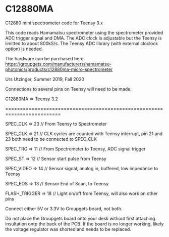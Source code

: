 # C12880MA
C12880 mini spectrometer code for Teensy 3.x

This code reads Hamamatsu spectrometer using the spectrometer provided ADC trigger signal and DMA. 
The ADC clock is adjustable but the Teensy is limitted to about 800kS/s.
The Teensy ADC library (with external cloclock option) is needed.

The hardware can be purchased here https://groupgets.com/manufacturers/hamamatsu-photonics/products/c12880ma-micro-spectrometer

Urs Utzinger, Summer 2019, Fall 2020

Connections to several pins on Teensy will need to be made:

C12880MA  => Teensy 3.2

=========================================================================

SPEC_CLK => 23      // From Teensy to Spectrometer

SPEC_CLK => 21      // CLK cycles are counted with Teensy interrupt, pin 21 and 23 both need to be connected to SPEC_CLK

SPEC_TRG => 11      // From Spectrometer to Teensy, ADC signal trigger

SPEC_ST  => 12      // Sensor start pulse from Teensy

SPEC_VIDEO => 14    // Sensor signal, analog in, buffered, low impedance to Teensy

SPEC_EOS  => 13     // Sensor End of Scan, to Teensy

FLASH_TRIGGER => 18 // Light on/off from Teensy, will also work on other pins

Connect either 5V or 3.3V to Groupgets board, not both.

Do not place the Groupgets board onto your desk without first attaching insultation ontp the back of the PCB.
If the board is no longer working, likely the voltage regulator was shorted and needs to be replaced.

